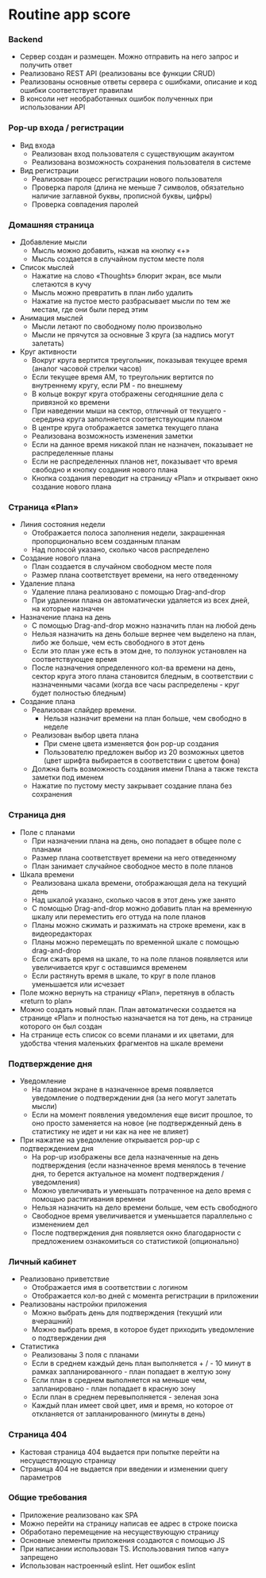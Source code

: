 # Routine app score


### Backend
- Сервер создан и размещен. Можно отправить на него запрос и получить ответ
- Реализовано REST API (реализованы все функции CRUD)
- Реализованы основные ответы сервера с ошибками, описание и код ошибки соответствует правилам
- В консоли нет необработанных ошибок полученных при использовании API


### Pop-up входа / регистрации
- Вид входа
    - Реализован вход пользователя с существующим акаунтом
    - Реализована возможность сохранения пользователя в системе
- Вид регистрации
    - Реализован процесс регистрации нового пользователя
    - Проверка пароля (длина не меньше 7 символов, обязательно наличие заглавной буквы, прописной буквы, цифры)
    - Проверка совпадения паролей


### Домашняя страница
- Добавление мысли
    - Мысль можно добавить, нажав на кнопку «+»
    - Мысль создается в случайном пустом месте поля
- Список мыслей
    - Нажатие на слово «Thoughts» блюрит экран, все мыли слетаются в кучу
    - Мысль можно превратить в план либо удалить
    - Нажатие на пустое место разбрасывает мысли по тем же местам, где они были перед этим
- Анимация мыслей
    - Мысли летают по свободному полю произвольно
    - Мысли не прячутся за основные 3 круга (за надпись могут залетать)
- Круг активности
    - Вокруг круга вертится треугольник, показывая текущее время (аналог часовой стрелки часов)
    - Если текущее время AM, то треугольник вертится по внутреннему кругу, если РМ - по внешнему
    - В кольце вокруг круга отображены сегодняшние дела с привязной ко времени
    - При наведении мыши на сектор, отличный от текущего -  середина круга заполняется соответствующим планом
    - В центре круга отображается заметка текущего плана
    - Реализована возможность изменения заметки
    - Если на данное время никакой план не назначен, показывает не распределенные планы
    - Если не распределенных планов нет, показывает что время свободно и кнопку создания нового плана
    - Кнопка создания переводит на страницу «Plan» и открывает окно создание нового плана


### Страница «Plan»
- Линия состояния недели
    - Отображается полоса заполнения недели, закрашенная пропорционально всем созданным планам
    - Над полосой указано, сколько часов распределено
- Создание нового плана 
    - План создается в случайном свободном месте поля
    - Размер плана соответствует времени, на него отведенному
- Удаление плана
    - Удаление плана реализовано с помощью Drag-and-drop
    - При удалении плана он автоматически удаляется из всех дней, на которые назначен
- Назначение плана на день
    - С помощью Drag-and-drop можно назначить план на любой день
    - Нельзя назначить на день больше вернее чем выделено на план, либо же больше, чем есть свободного в этот день
    - Если это план уже есть в этом дне, то ползунок установлен на соответствующее время
    - После назначения определенного кол-ва времени на день, сектор круга этого плана становится бледным, в соответствии с назначенными часами (когда все часы распределены - круг будет полностью бледным)
- Создание плана
    - Реализован слайдер времени.
        - Нельзя назначит времени на план больше, чем свободно в неделе
    - Реализован выбор цвета плана
        - При смене цвета изменяется фон pop-up создания
        - Пользователю предложен выбор из 20 возможных цветов (цвет шрифта выбирается в соответствии с цветом фона)
    - Должна быть возможность создания имени Плана а также текста заметки под именем
    - Нажатие по пустому месту закрывает создание плана без сохранения


### Страница дня
- Поле с планами
    - При назначении плана на день, оно попадает в общее поле с планами
    - Размер плана соответствует времени на него отведенному
    - План занимает случайное свободное место в поле планов
- Шкала времени
    - Реализована шкала времени, отображающая дела на текущий день
    - Над шкалой указано, сколько часов в этот день уже занято
    - С помощью Drag-and-drop можно добавить план на временную шкалу или переместить его оттуда на поле планов
    - Планы можно сжимать и разжимать на строке времени, как в видеоредакторах
    - Планы можно перемещать по временной шкале с помощью drag-and-drop
    - Если сжать время на шкале, то на поле планов появляется или увеличивается круг с оставшимся временем
    - Если растянуть время в шкале, то круг в поле планов уменьшается или исчезает
- Поле можно вернуть на страницу «Plan», перетянув в область «return to plan»
- Можно создать новый план. План автоматически создается на странице «Plan» и полностью назначается на тот день, на странице которого он был создан
- На странице есть список со всеми планами и их цветами, для удобства чтения маленьких фрагментов на шкале времени


### Подтверждение дня
- Уведомление
    - На главном экране в назначенное время появляется уведомление о подтверждении дня (за него могут залетать мысли)
    - Если на момент появления уведомления еще висит прошлое, то оно просто заменяется на новое (не подтвержденный день в статистику не идет и ни как на нее не влияет)
- При нажатие на уведомление открывается pop-up  с подтверждением дня
    - На pop-up изображены все дела назначенные на день подтверждения (если назначенное время менялось в течение дня, то берется актуальное на момент подтверждения / уведомления)
    - Можно увеличивать и уменьшать потраченное на дело время с помощью растягивания времнеи
    - Нельзя назначить на дело времени больше, чем есть свободного
    - Свободное время увеличивается и уменьшается параллельно с изменением дел
    - После подтверждения дня появляется окно благодарности с предложением ознакомиться со статистикой (опционально)


### Личный кабинет
- Реализовано приветствие
    - Отображается имя в соответствии с логином
    - Отображается кол-во дней с момента регистрации в приложении
- Реализованы настройки приложения
    - Можно выбрать день для подтверждения (текущий или вчерашний)
    - Можно выбрать время, в которое будет приходить уведомление о подтверждении дня
- Статистика
    - Реализованы 3 поля с планами
    - Если в среднем каждый день план выполняется + / - 10 минут в рамках запланированного - план попадает в желтую зону
    - Если план в среднем выполняется на  меньше чем, запланировано - план попадает в красную зону
    - Если план в среднем перевыполняется  - зеленая зона
    - Каждый план имеет свой цвет, имя и время, но которое от откланяется от запланированного (минуты в день)


### Страница 404
- Кастовая страница 404 выдается при попытке перейти на несуществующую страницу
- Страница 404 не выдается при введении и изменении query параметров


### Общие требования
- Приложение реализовано как SPA
- Можно перейти на страницу написав ее адрес в строке поиска
- Обработано перемещение на несуществующую страницу
- Основные элементы приложения создаются с помощью JS
- При написании использован TS. Использования типов «any» запрещено
- Использован настроенный eslint. Нет ошибок eslint
